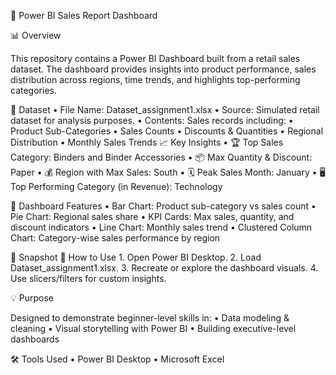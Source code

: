 🧾 Power BI Sales Report Dashboard

📊 Overview

This repository contains a Power BI Dashboard built from a retail sales dataset. The dashboard provides insights into product performance, sales distribution across regions, time trends, and highlights top-performing categories.

📁 Dataset
	•	File Name: Dataset_assignment1.xlsx
	•	Source: Simulated retail dataset for analysis purposes.
	•	Contents: Sales records including:
	•	Product Sub-Categories
	•	Sales Counts
	•	Discounts & Quantities
	•	Regional Distribution
	•	Monthly Sales Trends
📈 Key Insights
	•	🏆 Top Sales Category: Binders and Binder Accessories
	•	📦 Max Quantity & Discount: Paper
	•	💰 Region with Max Sales: South
	•	🗓️ Peak Sales Month: January
	•	🖥️ Top Performing Category (in Revenue): Technology

📌 Dashboard Features
	•	Bar Chart: Product sub-category vs sales count
	•	Pie Chart: Regional sales share
	•	KPI Cards: Max sales, quantity, and discount indicators
	•	Line Chart: Monthly sales trend
	•	Clustered Column Chart: Category-wise sales performance by region

📸 Snapshot
🚀 How to Use
	1.	Open Power BI Desktop.
	2.	Load Dataset_assignment1.xlsx.
	3.	Recreate or explore the dashboard visuals.
	4.	Use slicers/filters for custom insights.

💡 Purpose

Designed to demonstrate beginner-level skills in:
	•	Data modeling & cleaning
	•	Visual storytelling with Power BI
	•	Building executive-level dashboards

🛠️ Tools Used
	•	Power BI Desktop
	•	Microsoft Excel
